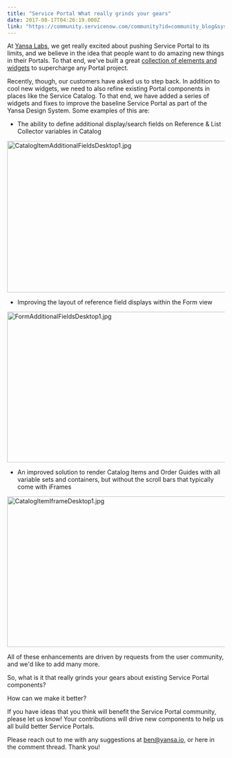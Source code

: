 ```yaml
---
title: "Service Portal What really grinds your gears"
date: 2017-08-17T04:26:19.000Z
link: "https://community.servicenow.com/community?id=community_blog&sys_id=d64d2229dbd0dbc01dcaf3231f9619fd"
---
```

<p>At <a title="w.yansa.io/" href="http://www.yansa.io/">Yansa Labs</a>, we get really excited about pushing Service Portal to its limits, and we believe in the idea that people want to do amazing new things in their Portals. To that end, we've built a great <a title="w.yansa.io/yds/" href="http://www.yansa.io/yds/">collection of elements and widgets</a> to supercharge any Portal project.</p><p></p><p>Recently, though, our customers have asked us to step back. In addition to cool new widgets, we need to also refine existing Portal components in places like the Service Catalog. To that end, we have added a series of widgets and fixes to improve the baseline Service Portal as part of the Yansa Design System. Some examples of this are:</p><p></p><ul><li>The ability to define additional display/search fields on Reference &amp; List Collector variables in Catalog</li></ul><p><img   alt="CatalogItemAdditionalFieldsDesktop1.jpg" class="image-1 jive-image" height="351" src="d6dbbc06db1c9304b322f4621f9619cb.iix" style="height: 351px; width: 623.16px;" width="623"/></p><ul><li>Improving the layout of reference field displays within the Form view</li></ul><p><img   alt="FormAdditionalFieldsDesktop1.jpg" class="image-2 jive-image" src="bfc65486db989704ed6af3231f9619bb.iix" style="width: 620px; height: 349px;"/></p><ul><li>An improved solution to render Catalog Items and Order Guides with all variable sets and containers, but without the scroll bars that typically come with iFrames</li></ul><p><img   alt="CatalogItemIframeDesktop1.jpg" class="image-3 jive-image" src="627c33b9db94d3049c9ffb651f961951.iix" style="width: 620px; height: 349px;"/></p><p></p><p>All of these enhancements are driven by requests from the user community, and we'd like to add many more.</p><p></p><p>So, what is it that really grinds your gears about existing Service Portal components?</p><p></p><p>How can we make it better?</p><p></p><p>If you have ideas that you think will benefit the Service Portal community, please let us know! Your contributions will drive new components to help us all build better Service Portals.</p><p></p><p><span>Please reach out to me with any suggestions at </span><a title="k-email-small" class="jive-link-email-small" href="mailto:ben@yansa.io">ben@yansa.io</a><span>, or here in the comment thread. Thank you!</span></p>